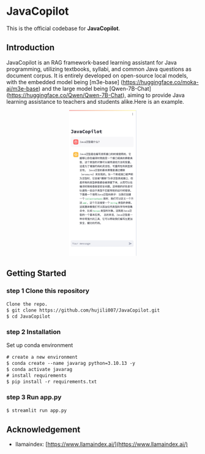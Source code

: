# JavaCopilot

This is the official codebase for **JavaCopilot**.

## Introduction

JavaCopilot is an RAG framework-based learning assistant for Java programming, utilizing textbooks, syllabi, and common Java questions as document corpus. It is entirely developed on open-source local models, with the embedded model being [m3e-base] (https://huggingface.co/moka-ai/m3e-base) and the large model being [Qwen-7B-Chat] (https://huggingface.co/Qwen/Qwen-7B-Chat), aiming to provide Java learning assistance to teachers and students alike.Here is an example.

<p align="center">
  <img src="https://github.com/hujili007/JavaCopilot/blob/dafdaa70f67b1eebc2e01a3fc042b8c5e25e5298/javacopilot.jpeg" alt="GastroBot architecture diagram" border="0" width=35%>
</p>

## Getting Started

### step 1 Clone this repository

```
Clone the repo.
$ git clone https://github.com/hujili007/JavaCopilot.git
$ cd JavaCopilot
```

### step 2 Installation

Set up conda environment

```
# create a new environment
$ conda create --name javarag python=3.10.13 -y
$ conda activate javarag
# install requirements
$ pip install -r requirements.txt
```

### step 3 Run app.py

```
$ streamlit run app.py
```

## Acknowledgement

- llamaindex: [https://www.llamaindex.ai/](https://www.llamaindex.ai/)